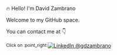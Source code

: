 :fire: Hello! I'm David Zambrano

Welcome to my GitHub space.

You can contact me at :point_down:

<div align="left">
    <p><small>Click on :point_right:</small><a href="https://www.linkedin.com/in/g-david-zambrano/" target="_blank"><img alt="LinkedIn @gdzambrano" align="center" src="https://img.shields.io/badge/LINKEDIN-gray.svg?colorA=6A788D&colorB=6A788D&style=for-the-badge" /></a>&nbsp;</p>
</div>
